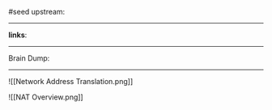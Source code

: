 #seed 
upstream:

---

**links**: 

---

Brain Dump: 

--- 

![[Network Address Translation.png]]




![[NAT Overview.png]]
